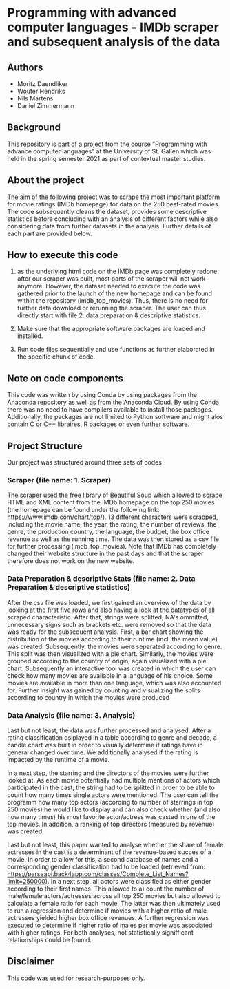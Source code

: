 # Programming with advanced computer languages - IMDb scraper and subsequent analysis of the data

## Authors
* Moritz Daendliker
* Wouter Hendriks
* Nils Martens
* Daniel Zimmermann



## Background

This repository is part of a project from the course "Programming with advance computer languages" at the University of St. Gallen which was held in the spring semester 2021 as part of contextual master studies.

## About the project

The aim of the following project was to scrape the most important platform for movie ratings (IMDb homepage) for data on the 250 best-rated movies. The code subsequently cleans the dataset, provides some descriptive statistics before concluding with an analysis of different factors while also considering data from further datasets in the analysis. Further details of each part are provided below.

## How to execute this code

1. as the underlying html code on the IMDb page was completely redone after our scraper was built, most parts of the scraper will not work anymore. However, the dataset needed to execute the code was gathered prior to the launch of the new homepage and can be found within the repository (imdb_top_movies). Thus, there is no need for further data download or rerunning the scraper. The user can thus directly start with file 2: data preparation & descriptive statistics.

2. Make sure that the appropriate software packages are loaded and installed.

3. Run code files sequentially and use functions as further elaborated in the specific chunk of code.

## Note on code components
This code was written by using Conda by using packages from the Anaconda repository as well as from the Anaconda Cloud. By using Conda there was no need to have compilers available to install those packages. Additionally, the packages are not limited to Python software and might alos contain C or C++ libraires, R packages or even further software.

## Project Structure
Our project was structured around three sets of codes

### Scraper (file name: 1. Scraper)

The scraper used the free library of Beautiful Soup which allowed to scrape HTML and XML content from the IMDb homepage on the top 250 movies (the homepage can be found under the following link: https://www.imdb.com/chart/top/). 13 different characters were scrapped, including the movie name, the year, the rating, the number of reviews, the genre, the production country, the language, the budget, the box office revenue as well as the running time. The data was then stored as a csv file for further processing (imdb_top_movies). Note that IMDb has completely changed their website structure in the past days and that the scraper therefore does not work on the new website.

### Data Preparation & descriptive Stats (file name: 2. Data Preparation & descriptive statistics)
After the csv file was loaded, we first gained an overview of the data by looking at the first five rows and also having a look at the datatypes of all scraped characteristic. After that, strings were splitted, NA's ommitted, unnecessary signs such as brackets etc. were removed so that the data was ready for the subsequent analysis. 
First, a bar chart showing the distribution of the movies according to their runtime (incl. the mean value) was created. Subsequently, the movies were separated according to genre. This split was then visualized with a pie chart. Similarly, the movies were grouped according to the country of origin, again visualized with a pie chart. Subsequently an interactive tool was created in which the user can check how many movies are available in a language of his choice. Some movies are available in more than one language, which was also accounted for.
Further insight was gained by counting and visualizing the splits according to country in which the movies were produced 

### Data Analysis (file name: 3. Analysis)
Last but not least, the data was further processed and analysed. After a rating classification dsiplayed in a table according to genre and decade, a candle chart was built in order to visually determine if ratings have in general changed over time. We additionally analysed if the rating is impacted by the runtime of a movie. 

In a next step, the starring and the directors of the movies were further looked at. As each movie potentially had multiple mentions of actors which participated in the cast, the string had to be splitted in order to be able to count how many times single actors were mentioned. The user can tell the programm how many top actors (according to number of starrings in top 250 movies) he would like to display and can also check whether (and also how many times) his most favorite actor/actress was casted in one of the top movies. In addition, a ranking of top directors (measured by revenue) was created.

Last but not least, this paper wanted to analyse whether the share of female actresses in the cast is a determinant of the revenue-based succes of a movie. In order to allow for this, a second database of names and a corresponding gender classification had to be loaded (retrieved from: https://parseapi.back4app.com/classes/Complete_List_Names?limit=250000).
In a next step, all actors were classified as either gender according to their first names. This allowed to a) count the number of male/female actors/actresses across all top 250 movies but also allowed to calculate a female ratio for each movie. The latter was then ultimately used to run a regression and determine if movies with a higher ratio of male actresses yielded higher box office revenues. A further regression was executed to determine if higher ratio of males per movie was associated with higher ratings. For both analyses, not statistically signifficant relationships could be foumd.

## Disclaimer

This code was used for research-purposes only. 
